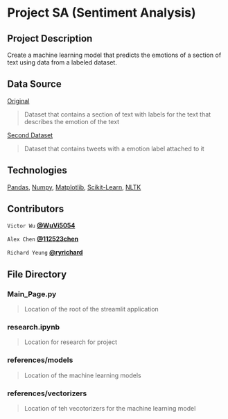 # Project SA (Sentiment Analysis)

## Project Description

Create a machine learning model that predicts the emotions of a section of text using data from a labeled dataset.

## Data Source

[Original](https://www.kaggle.com/datasets/parulpandey/emotion-dataset)

> Dataset that contains a section of text with labels for the text that describes the emotion of the text

[Second Dataset](https://github.com/dair-ai/emotion_dataset)

> Dataset that contains tweets with a emotion label attached to it

## Technologies

[Pandas](https://pandas.pydata.org), [Numpy](https://numpy.org), [Matplotlib](https://matplotlib.org), [Scikit-Learn](https://scikit-learn.org/stable/), [NLTK](https://www.nltk.org)

## Contributors
`Victor Wu`
**[@WuVi5054](https://github.com/WuVi5054)**

`Alex Chen`
**[@112523chen](https://github.com/112523chen)**

`Richard Yeung`
**[@ryrichard](https://github.com/ryrichard)**

## File Directory
### Main_Page.py
> Location of the root of the streamlit application

### research.ipynb
> Location for research for project

### references/models
> Location of the machine learning models

### references/vectorizers
> Location of teh vecotorizers for the machine learning model
